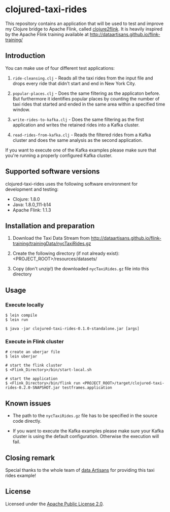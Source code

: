 # clojured-taxi-rides

This repository contains an application that will be used to test and improve my
Clojure bridge to Apache Flink, called
[clojure2flink](https://github.com/thr0n/clojure2flink).
It is heavily inspired by the Apache Flink training available
at http://dataartisans.github.io/flink-training/

## Introduction

You can make use of four different test applications:

1) `ride-cleansing.clj` - Reads all the taxi rides from the input file
and drops every ride that didn't start and end in New York City.

2) `popular-places.clj` - Does the same filtering as the applicaton before.
But furthermore it identifies popular places by counting the number of taxi
rides that started and ended in the same area within a specified time window.

3) `write-rides-to-kafka.clj` - Does the same filtering as the first application
and writes the retained rides into a Kafka cluster.

4) `read-rides-from-kafka.clj` - Reads the filtered rides from a Kafka cluster
and does the same analysis as the second application.

If you want to execute one of the Kafka examples please make sure
that you're running a properly configured Kafka cluster.

## Supported software versions

clojured-taxi-rides uses the following software environment for development and testing:

- Clojure: 1.8.0
- Java: 1.8.0_111-b14
- Apache Flink: 1.1.3

## Installation and preparation

1) Download the Taxi Data Stream from
http://dataartisans.github.io/flink-training/trainingData/nycTaxiRides.gz

2) Create the following directory (if not already exist):
<PROJECT_ROOT>/resources/datasets/

3) Copy (don't unzip!) the downloaded `nycTaxiRides.gz` file into this directory

## Usage

### Execute locally


	$ lein compile
	$ lein run

    $ java -jar clojured-taxi-rides-0.1.0-standalone.jar [args]

### Execute in Flink cluster

	# create an uberjar file
	$ lein uberjar

    # start the flink cluster
	$ <Flink_Directory>/bin/start-local.sh

	# start the application
	$ <Flink_Directory>/bin/flink run <PROJECT_ROOT>/target/clojured-taxi-rides-0.2.0-SNAPSHOT.jar testframes.application

## Known issues

- The path to the `nycTaxiRides.gz` file has to be specified
in the source code directly.

- If you want to execute the Kafka examples please make sure your Kafka cluster
is using the default configuration.
Otherwise the execution will fail.

## Closing remark

Special thanks to the whole team of
[data Artisans](http://data-artisans.com/) for providing this taxi rides example!


## License

Licensed under the [Apache Public License 2.0](http://www.apache.org/licenses/LICENSE-2.0.html).
